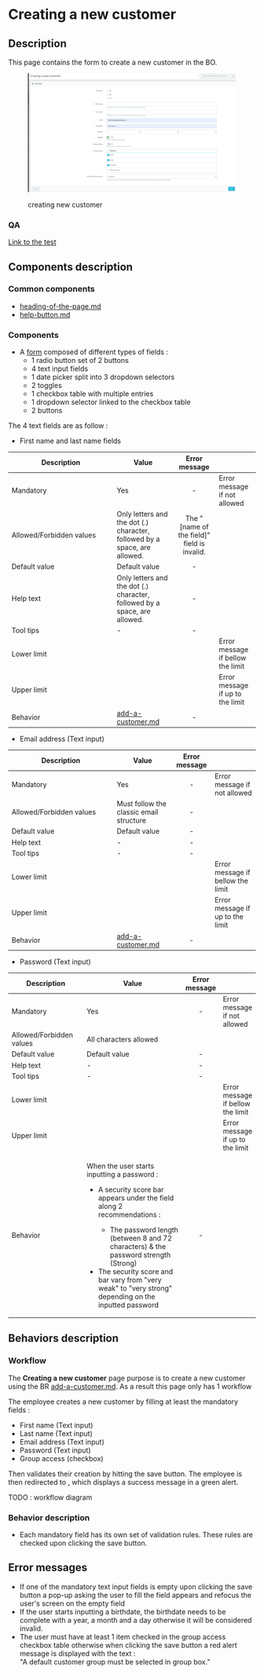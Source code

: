 # Creating a new customer



## Description

This page contains the form to create a new customer in the BO.



<figure><img src="../../../../../../.gitbook/assets/customer-add.png" alt=""><figcaption><p>creating new customer</p></figcaption></figure>

### QA&#x20;

[Link to the test](https://build.prestashop-project.org/test-scenarios/scenarios/core/functional/bo/customers.html)

## Components description



### Common components

* [heading-of-the-page.md](../../../../common-components/heading-of-the-page.md "mention")
* [help-button.md](../../../../common-components/help-button.md "mention")

### Components

* A [form](https://build.prestashop-project.org/prestashop-ui-kit/?path=/story/forms--normal) composed of different types of fields :&#x20;
  * 1 radio button set of 2 buttons
  * 4 text input fields
  * 1 date picker split into 3 dropdown selectors
  * 2 toggles
  * 1 checkbox table with multiple entries
  * 1 dropdown selector linked to the checkbox table
  * 2 buttons

The 4 text fields are as follow :

* First name and last name fields

<table><thead><tr><th width="200">Description</th><th>Value</th><th align="center">Error message</th><th data-hidden></th></tr></thead><tbody><tr><td>Mandatory</td><td>Yes</td><td align="center">-</td><td>Error message if not allowed</td></tr><tr><td>Allowed/Forbidden values</td><td>Only letters and the dot (.) character, followed by a space, are allowed.</td><td align="center">The "[name of the field]" field is invalid.</td><td></td></tr><tr><td>Default value</td><td>Default value</td><td align="center">-</td><td></td></tr><tr><td>Help text</td><td>Only letters and the dot (.) character, followed by a space, are allowed.</td><td align="center">-</td><td></td></tr><tr><td>Tool tips</td><td>-</td><td align="center">-</td><td></td></tr><tr><td>Lower limit</td><td></td><td align="center"></td><td>Error message if bellow the limit</td></tr><tr><td>Upper limit</td><td></td><td align="center"></td><td>Error message if up to the limit</td></tr><tr><td>Behavior</td><td><a data-mention href="../../../../../business-rules/customers/add-a-customer.md">add-a-customer.md</a></td><td align="center">-</td><td></td></tr></tbody></table>

* Email address (Text input)

<table><thead><tr><th width="200">Description</th><th>Value</th><th align="center">Error message</th><th data-hidden></th></tr></thead><tbody><tr><td>Mandatory</td><td>Yes</td><td align="center">-</td><td>Error message if not allowed</td></tr><tr><td>Allowed/Forbidden values</td><td>Must follow the classic email structure</td><td align="center">-</td><td></td></tr><tr><td>Default value</td><td>Default value</td><td align="center">-</td><td></td></tr><tr><td>Help text</td><td>-</td><td align="center">-</td><td></td></tr><tr><td>Tool tips</td><td>-</td><td align="center">-</td><td></td></tr><tr><td>Lower limit</td><td></td><td align="center"></td><td>Error message if bellow the limit</td></tr><tr><td>Upper limit</td><td></td><td align="center"></td><td>Error message if up to the limit</td></tr><tr><td>Behavior</td><td><a data-mention href="../../../../../business-rules/customers/add-a-customer.md">add-a-customer.md</a></td><td align="center">-</td><td></td></tr></tbody></table>

* Password (Text input)

<table><thead><tr><th width="200">Description</th><th width="383">Value</th><th align="center">Error message</th><th data-hidden></th></tr></thead><tbody><tr><td>Mandatory</td><td>Yes</td><td align="center">-</td><td>Error message if not allowed</td></tr><tr><td>Allowed/Forbidden values</td><td>All characters allowed</td><td align="center"></td><td></td></tr><tr><td>Default value</td><td>Default value</td><td align="center">-</td><td></td></tr><tr><td>Help text</td><td>-</td><td align="center">-</td><td></td></tr><tr><td>Tool tips</td><td>-</td><td align="center">-</td><td></td></tr><tr><td>Lower limit</td><td></td><td align="center"></td><td>Error message if bellow the limit</td></tr><tr><td>Upper limit</td><td></td><td align="center"></td><td>Error message if up to the limit</td></tr><tr><td>Behavior</td><td><p>When the user starts inputting a password : </p><ul><li><p>A security score bar appears under the field along 2 recommendations : </p><ul><li>The password length (between 8 and 72 characters) &#x26; the password strength (Strong)</li></ul></li><li>The security score and bar vary from "very weak" to "very strong" depending on the inputted password</li></ul></td><td align="center">-</td><td></td></tr></tbody></table>

## Behaviors description

### Workflow

The **Creating a new customer** page purpose is to create a new customer using the BR [add-a-customer.md](../../../../../business-rules/customers/add-a-customer.md "mention"). As a result this page only has 1 workflow

The employee creates a new customer by filling at least the mandatory fields :&#x20;

* First name (Text input)
* Last name (Text input)
* Email address (Text input)
* Password (Text input)
* Group access (checkbox)

Then validates their creation by hitting the save button. The employee is then redirected to [.](./ "mention") which displays a success message in a green alert.

TODO : workflow diagram

### Behavior description

* Each mandatory field has its own set of validation rules. These rules are checked upon clicking the save button.

## Error messages

* If one of the mandatory text input fields is empty upon clicking the save button a pop-up asking the user to fill the field appears and refocus the user's screen on the empty field&#x20;
* If the user starts inputting a birthdate, the birthdate needs to be complete with a year, a month and a day otherwise it will be considered invalid.
* The user must have at least 1 item checked in the group access checkbox table otherwise when clicking the save button a red alert message is displayed with the text : \
  "A default customer group must be selected in group box."

##
